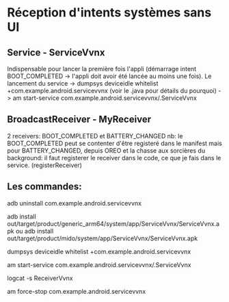 # Réception d'intents systèmes sans UI

## Service - ServiceVvnx

Indispensable pour lancer la première fois l'appli (démarrage intent BOOT_COMPLETED -> l'appli doit avoir été lancée au moins
une fois).
Le lancement du service 
	-> dumpsys deviceidle whitelist +com.example.android.servicevvnx (voir le .java pour détails du pourquoi)
	-> am start-service com.example.android.servicevvnx/.ServiceVvnx


## BroadcastReceiver - MyReceiver

2 receivers: BOOT_COMPLETED et BATTERY_CHANGED
nb: le BOOT_COMPLETED peut se contenter d'être registeré dans le manifest
mais pour BATTERY_CHANGED, depuis OREO et la chasse aux sorcières du background: il faut registerer le receiver dans le code,
ce que je fais dans le service. (registerReceiver)


## Les commandes:

adb uninstall com.example.android.servicevvnx

adb install out/target/product/generic_arm64/system/app/ServiceVvnx/ServiceVvnx.apk
ou
adb install out/target/product/mido/system/app/ServiceVvnx/ServiceVvnx.apk

dumpsys deviceidle whitelist +com.example.android.servicevvnx

am start-service com.example.android.servicevvnx/.ServiceVvnx

logcat -s ReceiverVvnx

am force-stop com.example.android.servicevvnx
